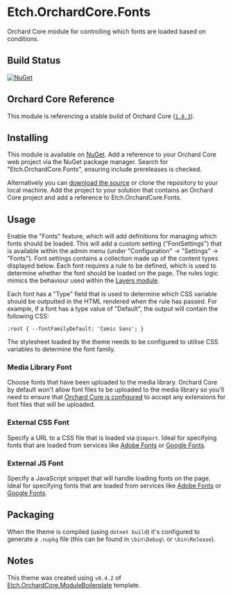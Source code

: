 # Etch.OrchardCore.Fonts

Orchard Core module for controlling which fonts are loaded based on conditions.

## Build Status

[![NuGet](https://img.shields.io/nuget/v/Etch.OrchardCore.Fonts.svg)](https://www.nuget.org/packages/Etch.OrchardCore.Fonts)

## Orchard Core Reference

This module is referencing a stable build of Orchard Core ([`1.8.3`](https://www.nuget.org/packages/OrchardCore.Module.Targets/1.8.3)).

## Installing

This module is available on [NuGet](https://www.nuget.org/packages/Etch.OrchardCore.Fonts). Add a reference to your Orchard Core web project via the NuGet package manager. Search for "Etch.OrchardCore.Fonts", ensuring include prereleases is checked.

Alternatively you can [download the source](https://github.com/etchuk/Etch.OrchardCore.Fonts/archive/master.zip) or clone the repository to your local machine. Add the project to your solution that contains an Orchard Core project and add a reference to Etch.OrchardCore.Fonts.

## Usage

Enable the "Fonts" feature, which will add definitions for managing which fonts should be loaded. This will add a custom setting ("FontSettings") that is available within the admin menu (under "Configuration" -> "Settings" -> "Fonts"). Font settings contains a collection made up of the content types displayed below. Each font requires a rule to be defined, which is used to determine whether the font should be loaded on the page. The rules logic mimics the behaviour used within the [Layers module](https://docs.orchardcore.net/en/dev/docs/reference/modules/Layers/).

Each font has a "Type" field that is used to determine which CSS variable should be outputted in the HTML rendered when the rule has passed. For example, if a font has a type value of "Default", the output will contain the following CSS:

```
:root { --fontFamilyDefault: 'Comic Sans'; }
```

The stylesheet loaded by the theme needs to be configured to utilise CSS variables to determine the font family.

### Media Library Font

Choose fonts that have been uploaded to the media library. Orchard Core by default won't allow font files to be uploaded to the media library so you'll need to ensure that [Orchard Core is configured](https://docs.orchardcore.net/en/dev/docs/reference/modules/Media/#configuration) to accept any extensions for font files that will be uploaded.

### External CSS Font

Specify a URL to a CSS file that is loaded via `@import`. Ideal for specifying fonts that are loaded from services like [Adobe Fonts](https://fonts.adobe.com/) or [Google Fonts](https://fonts.google.com/).

### External JS Font

Specify a JavaScript snippet that will handle loading fonts on the page. Ideal for specifying fonts that are loaded from services like [Adobe Fonts](https://fonts.adobe.com/) or [Google Fonts](https://fonts.google.com/).

## Packaging

When the theme is compiled (using `dotnet build`) it's configured to generate a `.nupkg` file (this can be found in `\bin\Debug\` or `\bin\Release`).

## Notes

This theme was created using `v0.4.2` of [Etch.OrchardCore.ModuleBoilerplate](https://github.com/EtchUK/Etch.OrchardCore.ModuleBoilerplate) template.
